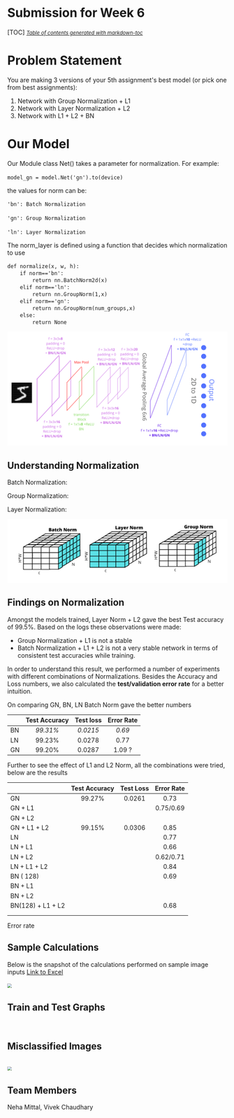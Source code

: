 # Submission for Week 6
[TOC]
<small><i><a href='http://ecotrust-canada.github.io/markdown-toc/'>Table of contents generated with markdown-toc</a></i></small>


# Problem Statement

You are making 3 versions of your 5th assignment's best model (or pick one from best assignments):

1. Network with Group Normalization + L1
2. Network with Layer Normalization + L2
3. Network with L1 + L2 + BN

# Our Model

Our Module class Net() takes a parameter for normalization. For example:

`model_gn = model.Net('gn').to(device)`

the values for norm can be:

    'bn': Batch Normalization

    'gn': Group Normalization

    'ln': Layer Normalization



The norm_layer is defined using a function that decides which normalization to use

```
def normalize(x, w, h):
    if norm=='bn':
    	return nn.BatchNorm2d(x)
    elif norm=='ln':
    	return nn.GroupNorm(1,x)
    elif norm=='gn':
    	return nn.GroupNorm(num_groups,x)
    else:
    	return None
```
![](images/SESS6.png)

## Understanding Normalization

Batch Normalization:  

Group Normalization: 

Layer Normalization:

![](images/normalization1.png)

## Findings on Normalization

Amongst the models trained, Layer Norm + L2 gave the best Test accuracy of 99.5%. Based on the logs these observations were made:

- Group Normalization + L1 is not a stable 
- Batch Normalization + L1 + L2 is not a very stable network in terms of consistent test accuracies while training. 

 In order to understand this result, we performed a number of experiments with different combinations of Normalizations. Besides the Accuracy and Loss numbers, we also calculated the **test/validation error rate** for a better intuition. 

On comparing GN, BN, LN Batch Norm gave the better numbers

|      | Test Accuracy | Test loss | Error Rate |
| ---- | :-----------: | :-------: | :--------: |
| BN   |   *99.31%*    | *0.0215*  |   *0.69*   |
| LN   |    99.23%     |  0.0278   |    0.77    |
| GN   |    99.20%     |  0.0287   |   1.09 ?   |

Further to see the effect of L1 and L2 Norm, all the combinations were tried, below are the results

|                   | Test Accuracy | Test Loss | Error Rate |
| ----------------- | :-----------: | :-------: | :--------: |
| GN                |    99.27%     |  0.0261   |    0.73    |
| GN + L1           |               |           | 0.75/0.69  |
| GN + L2           |               |           |            |
| GN + L1 + L2      |    99.15%     |  0.0306   |    0.85    |
| LN                |               |           |    0.77    |
| LN + L1           |               |           |    0.66    |
| LN + L2           |               |           | 0.62/0.71  |
| LN + L1 + L2      |               |           |    0.84    |
| BN ( 128)         |               |           |    0.69    |
| BN + L1           |               |           |            |
| BN + L2           |               |           |            |
| BN(128) + L1 + L2 |               |           |    0.68    |
|                   |               |           |            |
|                   |               |           |            |

Error rate

## Sample Calculations

Below is the snapshot of the calculations performed on sample image inputs
[Link to Excel](https://github.com/vivek-a81/EVA6/blob/main/Session6/Normalization%20Calculations.xlsx)

<img src="https://github.com/vivek-a81/EVA6/blob/main/Session6/images/excel_calculations.png?raw=false" style="zoom: 60%;" />

## Train and Test Graphs

<image>



## Misclassified Images



## 



<img src="https://github.com/vivek-a81/EVA6/blob/main/Session6/images/excel_calculations.png?raw=false" style="zoom: 60%;" />

## Team Members

Neha Mittal, Vivek Chaudhary
